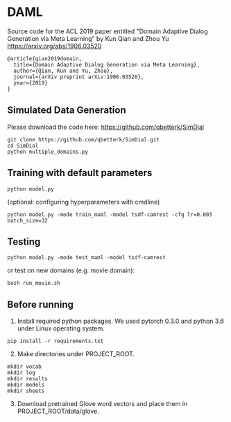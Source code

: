 # DAML

Source code for the ACL 2019 paper entitled "Domain Adaptive Dialog Generation via Meta Learning" by Kun Qian and Zhou Yu https://arxiv.org/abs/1906.03520


```
@article{qian2019domain,
  title={Domain Adaptive Dialog Generation via Meta Learning},
  author={Qian, Kun and Yu, Zhou},
  journal={arXiv preprint arXiv:1906.03520},
  year={2019}
}
```
## Simulated Data Generation
Please download the code here: https://github.com/qbetterk/SimDial
```
git clone https://github.com/qbetterk/SimDial.git
cd SimDial
python multiple_domains.py
```

## Training with default parameters

```
python model.py
```

(optional: configuring hyperparameters with cmdline)

```
python model.py -mode train_maml -model tsdf-camrest -cfg lr=0.003 batch_size=32
```

## Testing

```
python model.py -mode test_maml -model tsdf-camrest
```

or test on new domains (e.g. movie domain):
```
bash run_movie.sh
```


## Before running
1. Install required python packages. We used pytorch 0.3.0 and python 3.6 under Linux operating system. 
```
pip install -r requirements.txt
```
2. Make directories under PROJECT_ROOT.
```
mkdir vocab
mkdir log
mkdir results
mkdir models
mkdir sheets
```

3. Download pretrained Glove word vectors and place them in PROJECT_ROOT/data/glove.
